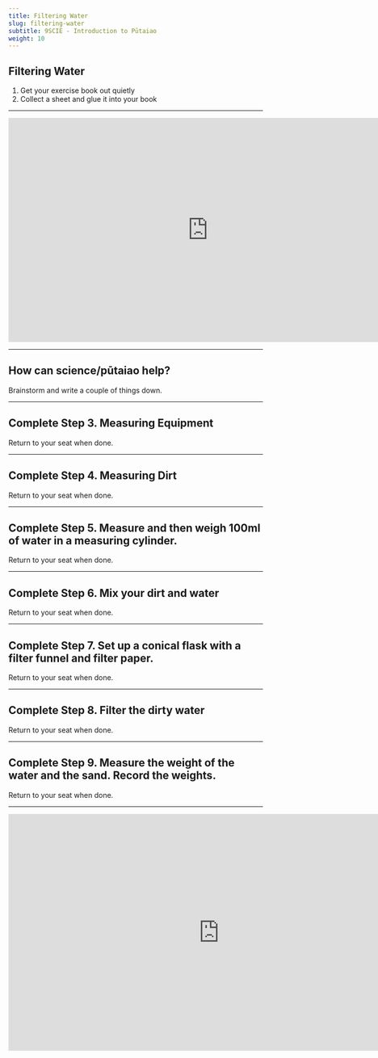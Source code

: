 ```yaml
---
title: Filtering Water
slug: filtering-water
subtitle: 9SCIE - Introduction to Pūtaiao
weight: 10
---
```


## Filtering Water

1. Get your exercise book out quietly
2. Collect a sheet and glue it into your book

---

<iframe width="790" height="444" src="https://www.youtube.com/embed/yPxMOzN0Uq4" title="YouTube video player" frameborder="0" allow="accelerometer; autoplay; clipboard-write; encrypted-media; gyroscope; picture-in-picture" allowfullscreen></iframe>

---

## How can science/pūtaiao help?

Brainstorm and write a couple of things down.

---

## Complete Step 3. Measuring Equipment

<p class="instruction">Return to your seat when done.</p>

---

## Complete Step 4. Measuring Dirt

<p class="instruction">Return to your seat when done.</p>

---

## Complete Step 5. Measure and then weigh 100ml of water in a measuring cylinder.

<p class="instruction">Return to your seat when done.</p>

---

## Complete Step 6. Mix your dirt and water

<p class="instruction">Return to your seat when done.</p>

---

## Complete Step 7. Set up a conical flask with a filter funnel and filter paper.

<p class="instruction">Return to your seat when done.</p>

---

## Complete Step 8. Filter the dirty water

<p class="instruction">Return to your seat when done.</p>

---

## Complete Step 9. Measure the weight of the water and the sand. Record the weights.

<p class="instruction">Return to your seat when done.</p>

---

<iframe width="834" height="469" src="https://www.youtube.com/embed/VuJpgN1oCxQ" title="YouTube video player" frameborder="0" allow="accelerometer; autoplay; clipboard-write; encrypted-media; gyroscope; picture-in-picture" allowfullscreen></iframe>
